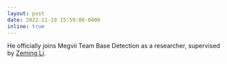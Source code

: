 ```yaml
---
layout: post
date: 2022-11-19 15:59:00-0400
inline: true
---
```


He officially joins Megvii Team Base Detection as a researcher, supervised by [Zeming Li](https://www.zemingli.com/).

